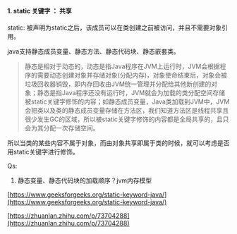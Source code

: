 #### 1. static 关键字 ： 共享

 static: 被声明为static之后，该成员可以在类创建之前被访问，并且不需要对象引用。

 java支持静态成员变量、静态方法、静态代码块、静态嵌套类。

> 静态是相对于动态的，动态是指Java程序在JVM上运行时，JVM会根据程序的需要动态创建对象并存储对象(分配内存)，对象使命结束后，对象会被垃圾回收器销毁，即内存回收由JVM统一管理并分配给其他新创建的对象；静态是指Java程序还没有运行时，JVM就会为加载的类分配空间存储被static关键字修饰的内容；如静态成员变量，Java类加载到JVM中，JVM会把类以及类的静态成员变量存储在方法区，我们知道方法区是线程共享且很少发生GC的区域，所以被static关键字修饰的内容都是全局共享的，且只会为其分配一次存储空间。

所以当类的某些内容不属于对象，而由对象共享即属于类的时候，就可以考虑是否用static关键字进行修饰。

Qs:

 1. 静态变量、静态代码块的加载顺序？jvm内存模型 







[https://www.geeksforgeeks.org/static-keyword-java/](https://www.geeksforgeeks.org/static-keyword-java/)

[https://zhuanlan.zhihu.com/p/73704288](https://zhuanlan.zhihu.com/p/73704288)